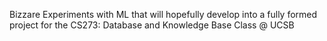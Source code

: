 Bizzare Experiments with ML that will hopefully develop into a fully formed project for the CS273: Database and Knowledge Base Class @ UCSB